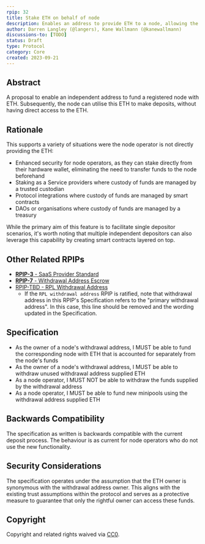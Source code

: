 ```yaml
---
rpip: 32
title: Stake ETH on behalf of node
description: Enables an address to provide ETH to a node, allowing the node to make deposits using the provided ETH.
author: Darren Langley (@langers), Kane Wallmann (@kanewallmann)
discussions-to: [TODO]
status: Draft
type: Protocol
category: Core
created: 2023-09-21
---
```


## Abstract
A proposal to enable an independent address to fund a registered node with ETH. Subsequently, the node can utilise this ETH to make deposits, without having direct access to the ETH.

## Rationale
This supports a variety of situations were the node operator is not directly providing the ETH:
- Enhanced security for node operators, as they can stake directly from their hardware wallet, eliminating the need to transfer funds to the node beforehand
- Staking as a Service providers where custody of funds are managed by a trusted custodian
- Protocol integrations where custody of funds are managed by smart contracts
- DAOs or organisations where custody of funds are managed by a treasury

While the primary aim of this feature is to facilitate single depositor scenarios, it's worth noting that multiple independent depositors can also leverage this capability by creating smart contracts layered on top.

## Other Related RPIPs
- [**RPIP-3** - SaaS Provider Standard](./RPIP-3.md)
- [**RPIP-7** - Withdrawal Address Escrow](./RPIP-7.md)
- [RPIP-TBD - RPL Withdrawal Address](./RPIP-31.md)
  - If the `RPL withdrawal address` RPIP is ratified, note that withdrawal address in this RPIP's Specification refers to the "primary withdrawal address". In this case, this line should be removed and the wording updated in the Specification.

## Specification
- As the owner of a node's withdrawal address, I MUST be able to fund the corresponding node with ETH that is accounted for separately from the node's funds
- As the owner of a node's withdrawal address, I MUST be able to withdraw unused withdrawal address supplied ETH
- As a node operator, I MUST NOT be able to withdraw the funds supplied by the withdrawal address
- As a node operator, I MUST be able to fund new minipools using the withdrawal address supplied ETH

## Backwards Compatibility
The specification as written is backwards compatible with the current deposit process. The behaviour is as current for node operators who do not use the new functionality.

## Security Considerations
The specification operates under the assumption that the ETH owner is synonymous with the withdrawal address owner. This aligns with the existing trust assumptions within the protocol and serves as a protective measure to guarantee that only the rightful owner can access these funds.

## Copyright
Copyright and related rights waived via [CC0](https://creativecommons.org/publicdomain/zero/1.0/).
